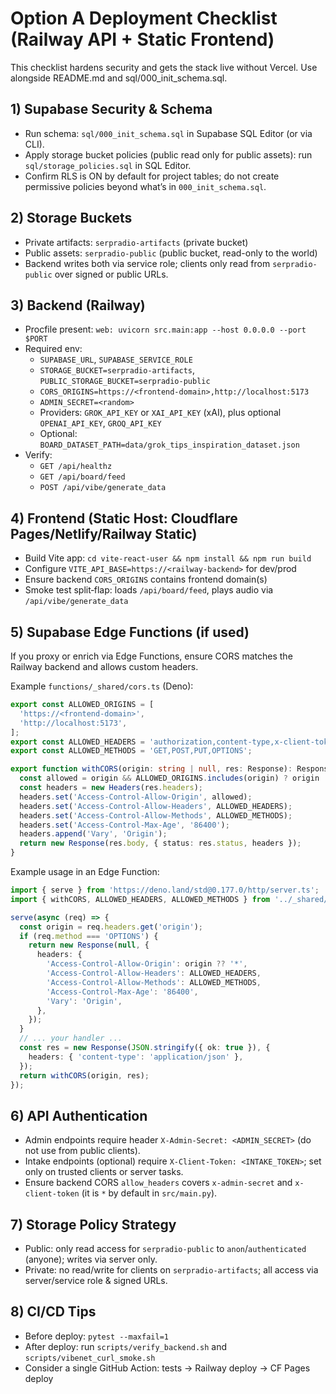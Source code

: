 # Option A Deployment Checklist (Railway API + Static Frontend)

This checklist hardens security and gets the stack live without Vercel. Use alongside README.md and sql/000_init_schema.sql.

## 1) Supabase Security & Schema
- Run schema: `sql/000_init_schema.sql` in Supabase SQL Editor (or via CLI).
- Apply storage bucket policies (public read only for public assets): run `sql/storage_policies.sql` in SQL Editor.
- Confirm RLS is ON by default for project tables; do not create permissive policies beyond what’s in `000_init_schema.sql`.

## 2) Storage Buckets
- Private artifacts: `serpradio-artifacts` (private bucket)
- Public assets: `serpradio-public` (public bucket, read-only to the world)
- Backend writes both via service role; clients only read from `serpradio-public` over signed or public URLs.

## 3) Backend (Railway)
- Procfile present: `web: uvicorn src.main:app --host 0.0.0.0 --port $PORT`
- Required env:
  - `SUPABASE_URL`, `SUPABASE_SERVICE_ROLE`
  - `STORAGE_BUCKET=serpradio-artifacts`, `PUBLIC_STORAGE_BUCKET=serpradio-public`
  - `CORS_ORIGINS=https://<frontend-domain>,http://localhost:5173`
  - `ADMIN_SECRET=<random>`
  - Providers: `GROK_API_KEY` or `XAI_API_KEY` (xAI), plus optional `OPENAI_API_KEY`, `GROQ_API_KEY`
  - Optional: `BOARD_DATASET_PATH=data/grok_tips_inspiration_dataset.json`
- Verify:
  - `GET /api/healthz`
  - `GET /api/board/feed`
  - `POST /api/vibe/generate_data`

## 4) Frontend (Static Host: Cloudflare Pages/Netlify/Railway Static)
- Build Vite app: `cd vite-react-user && npm install && npm run build`
- Configure `VITE_API_BASE=https://<railway-backend>` for dev/prod
- Ensure backend `CORS_ORIGINS` contains frontend domain(s)
- Smoke test split‑flap: loads `/api/board/feed`, plays audio via `/api/vibe/generate_data`

## 5) Supabase Edge Functions (if used)
If you proxy or enrich via Edge Functions, ensure CORS matches the Railway backend and allows custom headers.

Example `functions/_shared/cors.ts` (Deno):
```ts
export const ALLOWED_ORIGINS = [
  'https://<frontend-domain>',
  'http://localhost:5173',
];
export const ALLOWED_HEADERS = 'authorization,content-type,x-client-token,x-admin-secret';
export const ALLOWED_METHODS = 'GET,POST,PUT,OPTIONS';

export function withCORS(origin: string | null, res: Response): Response {
  const allowed = origin && ALLOWED_ORIGINS.includes(origin) ? origin : '*';
  const headers = new Headers(res.headers);
  headers.set('Access-Control-Allow-Origin', allowed);
  headers.set('Access-Control-Allow-Headers', ALLOWED_HEADERS);
  headers.set('Access-Control-Allow-Methods', ALLOWED_METHODS);
  headers.set('Access-Control-Max-Age', '86400');
  headers.append('Vary', 'Origin');
  return new Response(res.body, { status: res.status, headers });
}
```

Example usage in an Edge Function:
```ts
import { serve } from 'https://deno.land/std@0.177.0/http/server.ts';
import { withCORS, ALLOWED_HEADERS, ALLOWED_METHODS } from '../_shared/cors.ts';

serve(async (req) => {
  const origin = req.headers.get('origin');
  if (req.method === 'OPTIONS') {
    return new Response(null, {
      headers: {
        'Access-Control-Allow-Origin': origin ?? '*',
        'Access-Control-Allow-Headers': ALLOWED_HEADERS,
        'Access-Control-Allow-Methods': ALLOWED_METHODS,
        'Access-Control-Max-Age': '86400',
        'Vary': 'Origin',
      },
    });
  }
  // ... your handler ...
  const res = new Response(JSON.stringify({ ok: true }), {
    headers: { 'content-type': 'application/json' },
  });
  return withCORS(origin, res);
});
```

## 6) API Authentication
- Admin endpoints require header `X-Admin-Secret: <ADMIN_SECRET>` (do not use from public clients).
- Intake endpoints (optional) require `X-Client-Token: <INTAKE_TOKEN>`; set only on trusted clients or server tasks.
- Ensure backend CORS `allow_headers` covers `x-admin-secret` and `x-client-token` (it is `*` by default in `src/main.py`).

## 7) Storage Policy Strategy
- Public: only read access for `serpradio-public` to `anon`/`authenticated` (anyone); writes via server only.
- Private: no read/write for clients on `serpradio-artifacts`; all access via server/service role & signed URLs.

## 8) CI/CD Tips
- Before deploy: `pytest --maxfail=1`
- After deploy: run `scripts/verify_backend.sh` and `scripts/vibenet_curl_smoke.sh`
- Consider a single GitHub Action: tests → Railway deploy → CF Pages deploy

